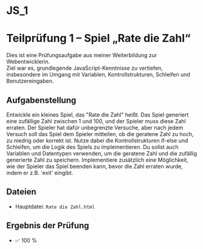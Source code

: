 # JS_1



# Teilprüfung 1 – Spiel „Rate die Zahl“

Dies ist eine Prüfungsaufgabe aus meiner Weiterbildung zur Webentwicklerin.  
Ziel war es, grundlegende JavaScript-Kenntnisse zu vertiefen, insbesondere im Umgang mit Variablen, Kontrollstrukturen, Schleifen und Benutzereingaben.


## Aufgabenstellung

Entwickle ein kleines Spiel, das "Rate die Zahl" heißt. Das Spiel generiert eine zufällige Zahl zwischen 1 und 100, und der Spieler muss diese Zahl erraten. Der Spieler hat dafür unbegrenzte Versuche, aber nach jedem Versuch soll das Spiel dem Spieler mitteilen, ob die geratene Zahl zu hoch, zu niedrig oder korrekt ist. Nutze dabei die Kontrollstrukturen if-else und Schleifen, um die Logik des Spiels zu implementieren. Du sollst auch Variablen und Datentypen verwenden, um die geratene Zahl und die zufällig generierte Zahl zu speichern. Implementiere zusätzlich eine Möglichkeit, wie der Spieler das Spiel beenden kann, bevor die Zahl erraten wurde, indem er z.B. 'exit' eingibt.   



## Dateien

- Hauptdatei: `Rate die Zahl.html`



## Ergebnis der Prüfung

- ✅ 100 %
